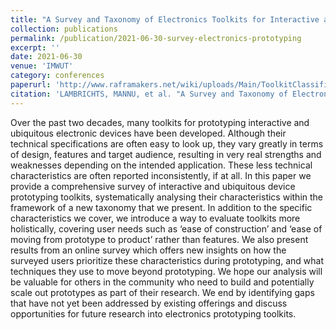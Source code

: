 ```yaml
---
title: "A Survey and Taxonomy of Electronics Toolkits for Interactive and Ubiquitous Device Prototyping"
collection: publications
permalink: /publication/2021-06-30-survey-electronics-prototyping
excerpt: ''
date: 2021-06-30
venue: 'IMWUT'
category: conferences
paperurl: 'http://www.raframakers.net/wiki/uploads/Main/ToolkitClassification/paper.pdf'
citation: 'LAMBRICHTS, MANNU, et al. "A Survey and Taxonomy of Electronics Toolkits for Interactive and Ubiquitous Device Prototyping." (2021).'
---
```


Over the past two decades, many toolkits for prototyping interactive and ubiquitous electronic devices have been developed. Although their technical specifications are often easy to look up, they vary greatly in terms of design, features and target audience, resulting in very real strengths and weaknesses depending on the intended application. These less technical characteristics are often reported inconsistently, if at all. In this paper we provide a comprehensive survey of interactive and ubiquitous device prototyping toolkits, systematically analysing their characteristics within the framework of a new taxonomy that we present. In addition to the specific characteristics we cover, we introduce a way to evaluate toolkits more holistically, covering user needs such as ‘ease of construction’ and ‘ease of moving from prototype to product’ rather than features. We also present results from an online survey which offers new insights on how the surveyed users prioritize these characteristics during prototyping, and what techniques they use to move beyond prototyping. We hope our analysis will be valuable for others in the community who need to build and potentially scale out prototypes as part of their research. We end by identifying gaps that have not yet been addressed by existing offerings and discuss opportunities for future research into electronics prototyping toolkits.